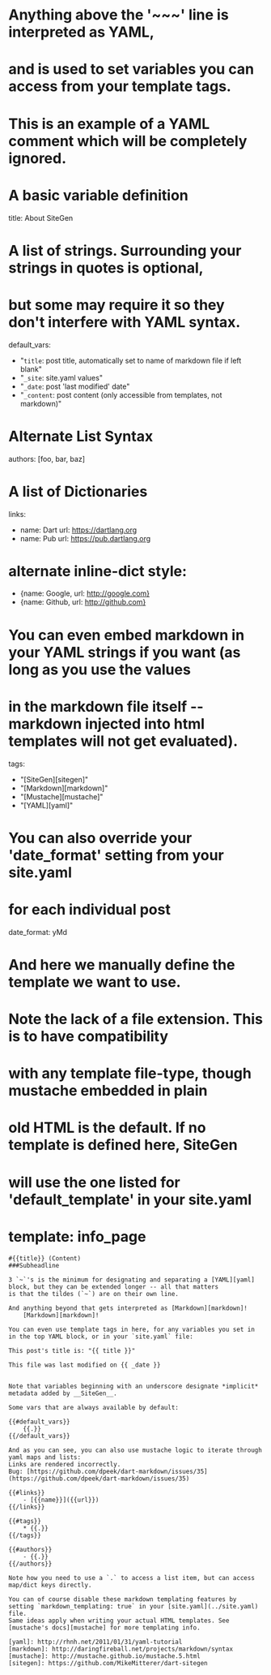 # Anything above the '~~~' line is interpreted as YAML,
# and is used to set variables you can access from your template tags.
# This is an example of a YAML comment which will be completely ignored.

# A basic variable definition
title: About SiteGen

# A list of strings. Surrounding your strings in quotes is optional,
# but some may require it so they  don't interfere with YAML syntax.
default_vars:
  - "`title`: post title, automatically set to name of markdown file if left blank"
  - "`_site`: site.yaml values"
  - "`_date`: post 'last modified' date"
  - "`_content`: post content (only accessible from templates, not markdown)"

# Alternate List Syntax
authors: [foo, bar, baz]

# A list of Dictionaries
links:
  - name: Dart
    url: https://dartlang.org
  - name: Pub
    url: https://pub.dartlang.org
  # alternate inline-dict style:
  - {name: Google, url: http://google.com}
  - {name: Github, url: http://github.com}

# You can even embed markdown in your YAML strings if you want (as long as you use the values
# in the markdown file itself -- markdown injected into html templates will not get evaluated).
tags:
  - "[SiteGen][sitegen]"
  - "[Markdown][markdown]"
  - "[Mustache][mustache]"
  - "[YAML][yaml]"

# You can also override your 'date_format' setting from your site.yaml
# for each individual post
date_format: yMd

# And here we manually define the template we want to use.
# Note the lack of a file extension. This is to have compatibility
# with any template file-type, though mustache embedded in plain
# old HTML is the default. If no template is defined here, SiteGen
# will use the one listed for 'default_template' in your site.yaml
# template: info_page
~~~~~~~~~~~~~~~~~~~~~~~~~~~~~~~~~~~~~~~~~~~~~~~~~~~~~~~~~~~~~~~~~~~~~~~~~~~~~~~~~~~~~~~~~~~~~~~~~~~
#{{title}} (Content)
###Subheadline

3 `~`'s is the minimum for designating and separating a [YAML][yaml] block, but they can be extended longer -- all that matters
is that the tildes (`~`) are on their own line.

And anything beyond that gets interpreted as [Markdown][markdown]!
    [Markdown][markdown]!
    
You can even use template tags in here, for any variables you set in in the top YAML block, or in your `site.yaml` file:

This post's title is: "{{ title }}"

This file was last modified on {{ _date }}


Note that variables beginning with an underscore designate *implicit* metadata added by __SiteGen__.  

Some vars that are always available by default:

{{#default_vars}}
    {{.}}
{{/default_vars}}

And as you can see, you can also use mustache logic to iterate through yaml maps and lists:
Links are rendered incorrectly.  
Bug: [https://github.com/dpeek/dart-markdown/issues/35](https://github.com/dpeek/dart-markdown/issues/35)

{{#links}}
    - [{{name}}]({{url}})
{{/links}}

{{#tags}}
    * {{.}}
{{/tags}}

{{#authors}}
    - {{.}}
{{/authors}}

Note how you need to use a `.` to access a list item, but can access map/dict keys directly.

You can of course disable these markdown templating features by setting `markdown_templating: true` in your [site.yaml](../site.yaml) file.
Same ideas apply when writing your actual HTML templates. See [mustache's docs][mustache] for more templating info.

[yaml]: http://rhnh.net/2011/01/31/yaml-tutorial
[markdown]: http://daringfireball.net/projects/markdown/syntax
[mustache]: http://mustache.github.io/mustache.5.html
[sitegen]: https://github.com/MikeMitterer/dart-sitegen
